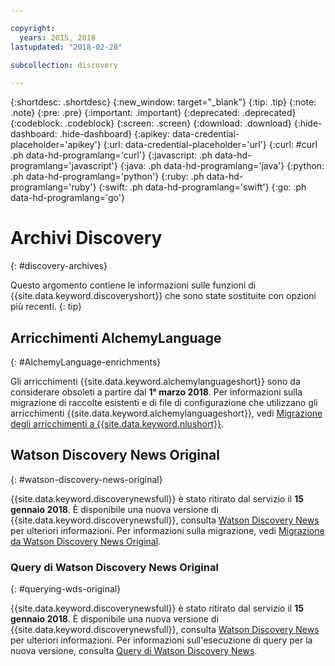 ```yaml
---

copyright:
  years: 2015, 2018
lastupdated: "2018-02-28"

subcollection: discovery

---
```


{:shortdesc: .shortdesc}
{:new_window: target="_blank"}
{:tip: .tip}
{:note: .note}
{:pre: .pre}
{:important: .important}
{:deprecated: .deprecated}
{:codeblock: .codeblock}
{:screen: .screen}
{:download: .download}
{:hide-dashboard: .hide-dashboard}
{:apikey: data-credential-placeholder='apikey'} 
{:url: data-credential-placeholder='url'}
{:curl: #curl .ph data-hd-programlang='curl'}
{:javascript: .ph data-hd-programlang='javascript'}
{:java: .ph data-hd-programlang='java'}
{:python: .ph data-hd-programlang='python'}
{:ruby: .ph data-hd-programlang='ruby'}
{:swift: .ph data-hd-programlang='swift'}
{:go: .ph data-hd-programlang='go'}

# Archivi Discovery
{: #discovery-archives}

Questo argomento contiene le informazioni sulle funzioni di {{site.data.keyword.discoveryshort}} che sono state sostituite con opzioni più recenti.
{: tip}

## Arricchimenti AlchemyLanguage
{: #AlchemyLanguage-enrichments}

Gli arricchimenti {{site.data.keyword.alchemylanguageshort}} sono da considerare obsoleti a partire dal **1° marzo 2018**. Per informazioni sulla migrazione di raccolte esistenti e di file di configurazione che utilizzano gli arricchimenti {{site.data.keyword.alchemylanguageshort}}, vedi [Migrazione degli arricchimenti a {{site.data.keyword.nlushort}}](/docs/services/discovery?topic=discovery-migrate-nlu#migrate-nlu).

## Watson Discovery News Original
{: #watson-discovery-news-original}

{{site.data.keyword.discoverynewsfull}} è stato ritirato dal servizio il **15 gennaio 2018**. È disponibile una nuova versione di {{site.data.keyword.discoverynewsfull}}, consulta [Watson Discovery News](/docs/services/discovery?topic=discovery-watson-discovery-news#watson-discovery-news) per ulteriori informazioni.
Per informazioni sulla migrazione, vedi [Migrazione da Watson Discovery News Original](/docs/services/discovery?topic=discovery-migrate-bwdn#migrate-bwdn).

### Query di Watson Discovery News Original
{: #querying-wds-original}

{{site.data.keyword.discoverynewsfull}} è stato ritirato dal servizio il **15 gennaio 2018**. È disponibile una nuova versione di {{site.data.keyword.discoverynewsfull}}, consulta [Watson Discovery News](/docs/services/discovery?topic=discovery-watson-discovery-news#watson-discovery-news) per ulteriori informazioni. Per informazioni sull'esecuzione di query per la nuova versione, consulta [Query di Watson Discovery News](/docs/services/discovery?topic=discovery-query-concepts#querying-news).

